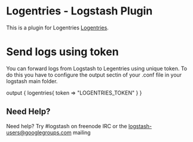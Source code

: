 # Logentries - Logstash Plugin

This is a plugin for Logentries [Logentries](https://www.logentries.com).

# Send logs using token
You can forward logs from Logstash to Legentries using unique token. To do this you have to configure the output sectin of your .conf file in your logstash main folder.

output {
    logentries{
    token => "LOGENTRIES_TOKEN"
    }
}


## Need Help?

Need help? Try #logstash on freenode IRC or the logstash-users@googlegroups.com mailing 
